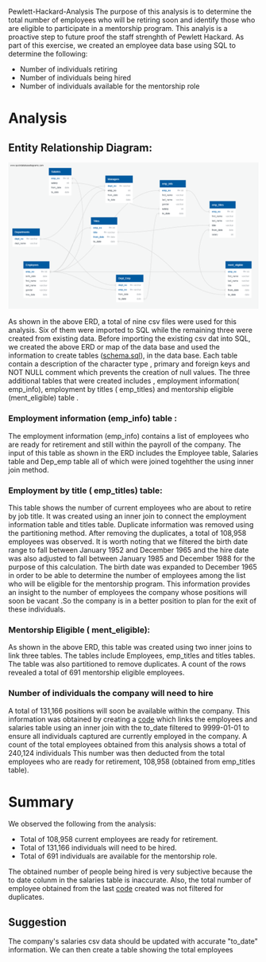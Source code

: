   Pewlett-Hackard-Analysis
The purpose of this analysis is to determine the total number of employees who will be retiring soon and identify those who are eligible to participate in a mentorship program. This analyis is a proactive step to future proof the staff strenghth of Pewlett Hackard. As part of this exercise, we created an employee data base using SQL to determine the following:
*  Number of individuals retiring
*  Number of individuals being hired
* Number of individuals available for the mentorship role

# Analysis

## Entity Relationship Diagram:
![](https://github.com/femolyn1/Pewlett-Hackard-Analysis/blob/master/Module%207%20Challenge/ERD.png)

As shown in the above ERD, a total of nine csv files were used for this analysis. Six of them were imported to SQL  while the remaining three were created from existing data.  Before importing the existing csv dat into SQL,  we created the above ERD or map of the data base and used the information to create tables ([schema.sql](https://github.com/femolyn1/Pewlett-Hackard-Analysis/blob/master/Module%207%20Challenge/schema.sql)), in the data base.  Each table contain a description of the character type , primary and foreign keys and NOT NULL comment which prevents the creation of null values. The three additional tables that were created includes , employment information( emp_info), employment by titles ( emp_titles) and mentorship eligible (ment_eligible) table .
### Employment information (emp_info) table :  
The employment information (emp_info)  contains a list of employees who are ready for retirement and still within the payroll of the company. The input of this table as shown in the ERD includes the Employee table, Salaries table and Dep_emp table all of which were joined togehther the using inner join method.  

### Employment by title ( emp_titles) table:
This table shows the number of current employees who are about to retire by job title. It was created using an inner join to connect the employment information table and titles table. Duplicate information was removed using the partitioning method. After removing the duplicates, a total of 108,958 employees was observed. It is worth noting that we filtered the birth date range to fall between January 1952 and December 1965 and the hire date was also adjusted to fall between January 1985 and December 1988 for the purpose of this calculation. The birth date was expanded to December 1965 in order to be able to determine the number of employees among the list who will be eligible for the mentorship program.  This information provides an insight to the number of employees the company whose positions will soon be vacant .So the company is in a better position to plan for the exit of these individuals. 

### Mentorship Eligible ( ment_eligible):
As shown in the above ERD, this table was created using two inner joins to link three tables. The tables include Employees, emp_titles and titles tables. The table was also partitioned to remove duplicates. A count of the rows revealed a total of 691 mentorship eligible employees. 

### Number of individuals the company will need to hire
A total of 131,166 positions will soon be available within the company. This information was obtained by creating a [code](https://github.com/femolyn1/Pewlett-Hackard-Analysis/blob/25d96dee2758f87e2ecee7e258cf547cdac39bc5/Module%207%20Challenge/queries_challenge.sql#L95) which links the employees and salaries table using an inner join with the to_date filtered to 9999-01-01 to ensure all individuals captured are currently employed in the company. A count of the total employees obtained from this analysis shows a total of 240,124 individuals This number was then deducted from the total employees who are ready for retirement, 108,958 (obtained from emp_titles table). 
# Summary
We observed the following from the analysis:
* Total of 108,958 current employees are ready for retirement. 
* Total of 131,166 individuals will need to be hired.
* Total of 691 individuals are available for the mentorship role.

The obtained number of people being hired is very subjective because the to date colunm in the salaries table is inaccurate. Also, the total number of employee obtained from the last [code](https://github.com/femolyn1/Pewlett-Hackard-Analysis/blob/25d96dee2758f87e2ecee7e258cf547cdac39bc5/Module%207%20Challenge/queries_challenge.sql#L95) created was not filtered for duplicates. 
## Suggestion
The company's salaries csv data should be updated with accurate "to_date" information. We can then create a table showing the total employees 


